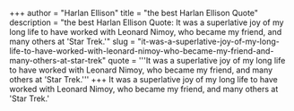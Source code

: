 +++
author = "Harlan Ellison"
title = "the best Harlan Ellison Quote"
description = "the best Harlan Ellison Quote: It was a superlative joy of my long life to have worked with Leonard Nimoy, who became my friend, and many others at 'Star Trek.'"
slug = "it-was-a-superlative-joy-of-my-long-life-to-have-worked-with-leonard-nimoy-who-became-my-friend-and-many-others-at-star-trek"
quote = '''It was a superlative joy of my long life to have worked with Leonard Nimoy, who became my friend, and many others at 'Star Trek.'''
+++
It was a superlative joy of my long life to have worked with Leonard Nimoy, who became my friend, and many others at 'Star Trek.'
